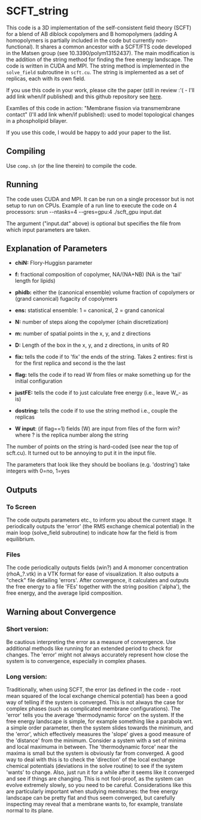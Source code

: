 # SCFT_string

This code is a 3D implementation of the self-consistent field theory (SCFT) for a blend of AB diblock copolymers and B homopolymers (adding A homopolymers is partially included in the code but currently non-functional). It shares a common ancestor with a SCFT/FTS code developed in the Matsen group (see 10.3390/polym13152437). The main modification is the addition of the string method for finding the free energy landscape. The code is written in CUDA and MPI. The string method is implemented in the `solve_field` subroutine in `scft.cu`. The string is implemented as a set of replicas, each with its own field. 

If you use this code in your work, please cite the paper (still in review :'( - I'll add link when/if published) and this github repository see [here](https://twitter.com/natfriedman/status/1420122675813441540).

Examlles of this code in action:
"Membrane fission via transmembrane contact" (I'll add link when/if published): used to model topological changes in a phospholipid bilayer.

If you use this code, I would be happy to add your paper to the list.

## Compiling
Use `comp.sh` (or the line therein) to compile the code.

## Running
The code uses CUDA and MPI. It can be run on a single processor but is not setup to run on CPUs. Example of a run line to execute the code on 4 processors:
srun --ntasks=4 --gres=gpu:4 ./scft_gpu input.dat

The argument ("input.dat" above) is optional but specifies the file from which input parameters are taken.

## Explanation of Parameters
- **chiN:** Flory-Huggisn parameter
- **f:** fractional composition of copolymer, NA/(NA+NB) (NA is the 'tail' length for lipids)
- **phidb:** either the (canonical ensemble) volume fraction of copolymers or (grand canonical) fugacity of copolymers
- **ens:** statistical ensemble: 1 = canonical, 2 = grand canonical
- **N:** number of steps along the copolymer (chain discretization)
- **m:** number of spatial points in the x, y, and z directions
- **D:** Length of the box in the x, y, and z directions, in units of R0
- **fix:** tells the code if to 'fix' the ends of the string. Takes 2 entires: first is for the first replica and second is the the last
- **flag:** tells the code if to read W from files or make something up for the initial configuration
- **justFE:** tells the code if to just calculate free energy (i.e., leave W_- as is)
- **dostring:** tells the code if to use the string method i.e., couple the replicas

- **W input**: (if flag==1) fields (W) are input from files of the form win? where ? is the replica number along the string

The number of points on the string is hard-coded (see near the top of scft.cu). It turned out to be annoying to put it in the input file.

The parameters that look like they should be boolians (e.g. 'dostring') take integers with 0=no, 1=yes

## Outputs
### To Screen
The code outputs parameters etc., to inform you about the current stage. It periodically outputs the 'error' (the RMS exchange chemical potential) in the main loop (solve_field subroutine) to indicate how far the field is from equilibrium.

### Files
The code periodically outputs fields (win?) and A monomer concentration (rhoA_?.vtk) in a VTK format for ease of visualization. It also outputs a "check" file detailing 'errors'. After convergence, it calculates and outputs the free energy to a file 'FEs' together with the string position ('alpha'), the free energy, and the average lipid composition.

## Warning about Convergence
### Short version:  
Be cautious interpreting the error as a measure of convergence. Use additional methods like running for an extended period to check for changes. The 'error' might not always accurately represent how close the system is to convergence, especially in complex phases.  

### Long version:  
Traditionally, when using SCFT, the error (as defined in the code - root mean squared of the local exchange chemical potential) has been a good way of telling if the system is converged. This is not always the case for complex phases (such as complicated membrane configurations). The 'error' tells you the average 'thermodynamic force' on the system. If the free energy landscape is simple, for example something like a parabola wrt. a simple order parameter, then the system slides towards the minimum, and the 'error', which effectively measures the 'slope' gives a good measure of the 'distance' from the minimum. Consider a system with a set of minima and local maximuma in between. The 'thermodynamic force' near the maxima is small but the system is obviously far from converged. A good way to deal with this is to check the 'direction' of the local exchange chemical potentials (deviations in the solve routine) to see if the system 'wants' to change. Also, just run it for a while after it seems like it converged and see if things are changing. This is not fool-proof, as the system can evolve extremely slowly, so you need to be careful. Considerations like this are particularly important when studying membranes: the free energy landscape can be pretty flat and thus seem converged, but carefully inspecting may reveal that a membrane wants to, for example, translate normal to its plane. 


